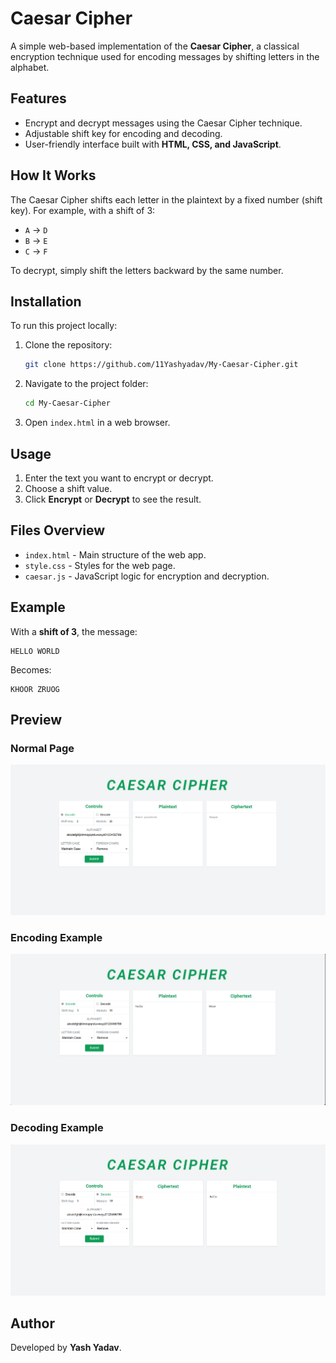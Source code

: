 # Caesar Cipher

A simple web-based implementation of the **Caesar Cipher**, a classical encryption technique used for encoding messages by shifting letters in the alphabet.

## Features
- Encrypt and decrypt messages using the Caesar Cipher technique.
- Adjustable shift key for encoding and decoding.
- User-friendly interface built with **HTML, CSS, and JavaScript**.

## How It Works
The Caesar Cipher shifts each letter in the plaintext by a fixed number (shift key). For example, with a shift of 3:
- `A` → `D`
- `B` → `E`
- `C` → `F`

To decrypt, simply shift the letters backward by the same number.

## Installation
To run this project locally:
1. Clone the repository:
   ```bash
   git clone https://github.com/11Yashyadav/My-Caesar-Cipher.git
   ```
2. Navigate to the project folder:
   ```bash
   cd My-Caesar-Cipher
   ```
3. Open `index.html` in a web browser.

## Usage
1. Enter the text you want to encrypt or decrypt.
2. Choose a shift value.
3. Click **Encrypt** or **Decrypt** to see the result.

## Files Overview
- `index.html` - Main structure of the web app.
- `style.css` - Styles for the web page.
- `caesar.js` - JavaScript logic for encryption and decryption.

## Example
With a **shift of 3**, the message:
```
HELLO WORLD
```
Becomes:
```
KHOOR ZRUOG
```

## Preview
### Normal Page
![Normal Page](./assets/preview-normal.png)

### Encoding Example
![Encoding Example](./assets/preview-encoding.png)

### Decoding Example
![Decoding Example](./assets/preview-decoding.png)

## Author
Developed by **Yash Yadav**.

